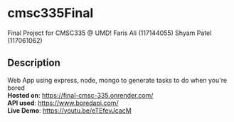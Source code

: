 # cmsc335Final
Final Project for CMSC335 @ UMD!
Faris Ali (117144055)
Shyam Patel (117061062)

## Description
Web App using express, node, mongo to generate tasks to do when you're bored <br> 
**Hosted on**: https://final-cmsc-335.onrender.com/ <br>
**API used**: https://www.boredapi.com/ <br>
**Live Demo**: https://youtu.be/eTEfevJcacM <br>
